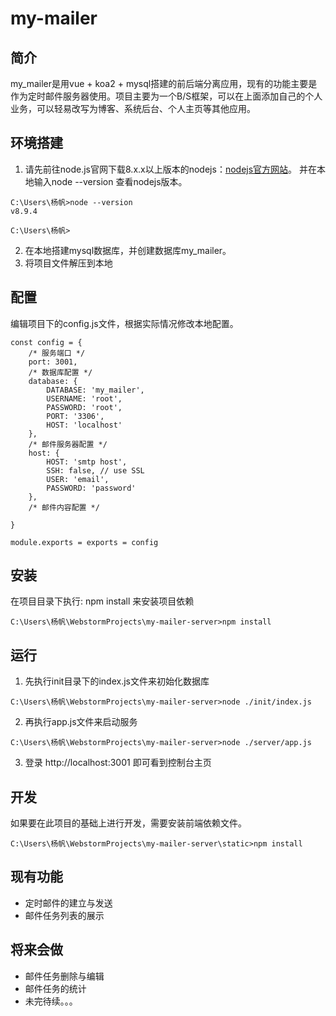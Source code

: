 # my-mailer
## 简介
my_mailer是用vue + koa2 + mysql搭建的前后端分离应用，现有的功能主要是作为定时邮件服务器使用。项目主要为一个B/S框架，可以在上面添加自己的个人业务，可以轻易改写为博客、系统后台、个人主页等其他应用。

## 环境搭建
1. 请先前往node.js官网下载8.x.x以上版本的nodejs：[nodejs官方网站](https://nodejs.org/zh-cn/)。
并在本地输入node --version 查看nodejs版本。

```
C:\Users\杨帆>node --version
v8.9.4

C:\Users\杨帆>
```

2. 在本地搭建mysql数据库，并创建数据库my_mailer。
3. 将项目文件解压到本地
## 配置
编辑项目下的config.js文件，根据实际情况修改本地配置。

```
const config = {
    /* 服务端口 */
    port: 3001,
    /* 数据库配置 */
    database: {
        DATABASE: 'my_mailer',
        USERNAME: 'root',
        PASSWORD: 'root',
        PORT: '3306',
        HOST: 'localhost'
    },
    /* 邮件服务器配置 */
    host: {
        HOST: 'smtp host',
        SSH: false, // use SSL
        USER: 'email',
        PASSWORD: 'password'
    },
    /* 邮件内容配置 */

}

module.exports = exports = config
```
## 安装
在项目目录下执行: npm install   来安装项目依赖

```
C:\Users\杨帆\WebstormProjects\my-mailer-server>npm install
```
## 运行
1. 先执行init目录下的index.js文件来初始化数据库

```
C:\Users\杨帆\WebstormProjects\my-mailer-server>node ./init/index.js
```
2. 再执行app.js文件来启动服务
```
C:\Users\杨帆\WebstormProjects\my-mailer-server>node ./server/app.js
```
3. 登录 http://localhost:3001 即可看到控制台主页
## 开发
如果要在此项目的基础上进行开发，需要安装前端依赖文件。

```
C:\Users\杨帆\WebstormProjects\my-mailer-server\static>npm install
```
## 现有功能
- 定时邮件的建立与发送
- 邮件任务列表的展示
## 将来会做
- 邮件任务删除与编辑
- 邮件任务的统计
- 未完待续。。。
